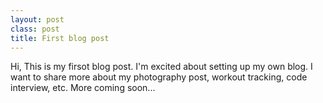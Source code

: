```yaml
---
layout: post
class: post
title: First blog post
---
```


Hi, This is my firsot blog post. I'm excited about setting up my own blog.
I want to share more about my photography post, workout tracking, code interview, etc.
More coming soon...

